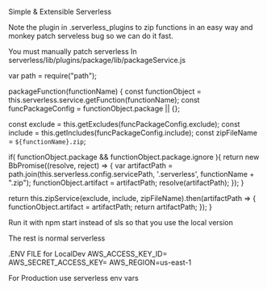 Simple & Extensible Serverless

Note the plugin in .serverless_plugins to zip functions in an easy way and monkey patch serveless bug so we can do it fast.

You must manually patch serverless
In serverless/lib/plugins/package/lib/packageService.js

var path = require("path");

packageFunction(functionName) {
  const functionObject = this.serverless.service.getFunction(functionName);
  const funcPackageConfig = functionObject.package || {};

  const exclude = this.getExcludes(funcPackageConfig.exclude);
  const include = this.getIncludes(funcPackageConfig.include);
  const zipFileName = `${functionName}.zip`;

  if( functionObject.package && functionObject.package.ignore ){
    return new BbPromise((resolve, reject) => {
      var artifactPath = path.join(this.serverless.config.servicePath, '.serverless', functionName + ".zip");
      functionObject.artifact = artifactPath;
      resolve(artifactPath);
    });
  }

  return this.zipService(exclude, include, zipFileName).then(artifactPath => {
    functionObject.artifact = artifactPath;
    return artifactPath;
  });
}

Run it with npm start instead of sls so that you use the local version

The rest is normal serverless


.ENV FILE for LocalDev
AWS_ACCESS_KEY_ID=
AWS_SECRET_ACCESS_KEY=
AWS_REGION=us-east-1

For Production use serverless env vars
